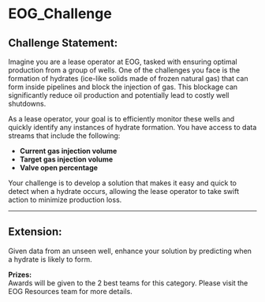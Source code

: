 # EOG_Challenge

## Challenge Statement:

Imagine you are a lease operator at EOG, tasked with ensuring optimal production from a group of wells. One of the challenges you face is the formation of hydrates (ice-like solids made of frozen natural gas) that can form inside pipelines and block the injection of gas. This blockage can significantly reduce oil production and potentially lead to costly well shutdowns.

As a lease operator, your goal is to efficiently monitor these wells and quickly identify any instances of hydrate formation. You have access to data streams that include the following:
- **Current gas injection volume**  
- **Target gas injection volume**  
- **Valve open percentage**

Your challenge is to develop a solution that makes it easy and quick to detect when a hydrate occurs, allowing the lease operator to take swift action to minimize production loss.

---

## Extension:

Given data from an unseen well, enhance your solution by predicting when a hydrate is likely to form.  

**Prizes:**  
Awards will be given to the 2 best teams for this category. Please visit the EOG Resources team for more details.










 
